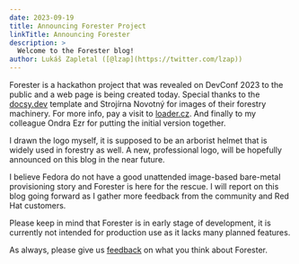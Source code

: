 ```yaml
---
date: 2023-09-19
title: Announcing Forester Project
linkTitle: Announcing Forester
description: >
  Welcome to the Forester blog!
author: Lukáš Zapletal ([@lzap](https://twitter.com/lzap))
---
```


Forester is a hackathon project that was revealed on DevConf 2023 to the public and a web page is being created today. Special thanks to the [docsy.dev](https://www.docsy.dev/) template and Strojírna Novotný for images of their forestry machinery. For more info, pay a visit to [loader.cz](https://www.loader.cz). And finally to my colleague Ondra Ezr for putting the initial version together.

I drawn the logo myself, it is supposed to be an arborist helmet that is widely used in forestry as well. A new, professional logo, will be hopefully announced on this blog in the near future.

I believe Fedora do not have a good unattended image-based bare-metal provisioning story and Forester is here for the rescue. I will report on this blog going forward as I gather more feedback from the community and Red Hat customers.

Please keep in mind that Forester is in early stage of development, it is currently not intended for production use as it lacks many planned features.

As always, please give us [feedback](https://github.com/foresterorg/forester/discussions/new?category=general) on what you think about Forester.
